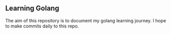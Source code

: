 ## Learning Golang
The aim of this repository is to document my golang learning journey. I hope to make commits daily to this repo.